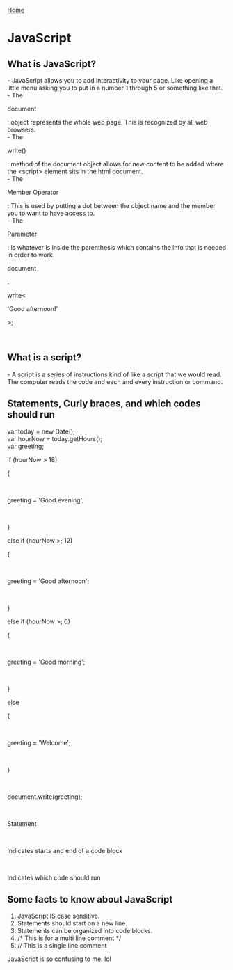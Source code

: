 [Home](README.md)
<!DOCTYPE html>
<head>
    <meta charset="UTF-8">
    <meta name="viewport" content="width=device-width, initial-scale=1.0">
    <link rel="stylesheet" href="style.css" />
</head>
<body>
<h1>JavaScript</h1>
<h2>What is JavaScript?</h2>
- JavaScript allows you to add interactivity to your page. Like opening a little menu asking you to put in a number 1 through 5 or something like that.<br>
- The <p style="color:blueText">document</p>: object represents the whole web page. This is recognized by all web browsers.<br>
- The <p style="color:greenText">write()</p>:  method of the document object allows for new content to be added where the &lt;script&gt; element sits in the html document. <br>
- The <p style="color:lightPurple">Member Operator</p>: This is used by putting a dot between the object name and the member you to want to have access to.<br>
- The <p style="color:blueText">Parameter</p>: Is whatever is inside the parenthesis which contains the info that is needed in order to work.<br>
<p style="color:blueText">document</p><p style="color:lightPurple">.</p><p style="color:greenText">write&lt;</p><p style="color:blueText">'Good afternoon!'</p><p style="color:greenText">&gt;;</p><br>
<h2>What is a script?</h2>
- A script is a series of instructions kind of like a script that we would read. The computer reads the code and each and every instruction or command.
<h2>Statements, Curly braces, and which codes should run</h2>
<p style="color:greenText">
    var today = new Date(); <br>
    var hourNow = today.getHours(); <br>
    var greeting; <br>
</p>
<p style="color:blueText">if (hourNow &gt; 18)</p><p style="color:pinkText"> {</p><br>
<p style="color:greenText">greeting = 'Good evening';</p><br>
<p style="color:pinkText">}</p><p style="color:blueText"> else if (hourNow &gt;; 12)</p><p style="color:pinkText"> {</p><br>
<p style="color:greenText">greeting = 'Good afternoon';</p><br>
<p style="color:pinkText">}</p><p style="color:blueText"> else if (hourNow &gt;; 0)</p><p style="color:pinkText"> {</p><br>
<p style="color:greenText">greeting = 'Good morning';</p><br>
<p style="color:pinkText">} </p><p style="blueText"> else</p><p style="pinkText"> {</p><br>
<p style="color:greenText">greeting = 'Welcome';</p><br>
<p style="color:pinkText">} </p><br>
<p style="color:greenText">document.write(greeting);</p><br>

<p style="color:greenText">Statement</p><br>
<p style="color:pinkText">Indicates starts and end of a code block</p><br>
<p style="color:blueText">Indicates which code should run</p>

<h2>Some facts to know about JavaScript</h2>
<ol>
    <li>JavaScript IS case sensitive.</li>
    <li>Statements should start on a new line.</li>
    <li>Statements can be organized into code blocks.</li>
    <li>/* This is for a multi line comment */</li>
    <li>// This is a single line comment</li>
</ol>

JavaScript is so confusing to me. lol
</body>
</html>